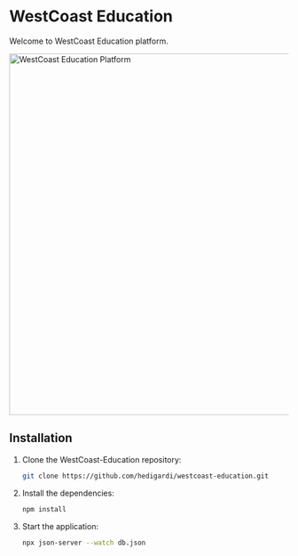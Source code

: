 # WestCoast Education
Welcome to WestCoast Education platform.

<img src="https://1drv.ms/i/s!AoCZTU0qzjHS_h79zXQ-Lw_RA-84?e=68SHUZ" alt="WestCoast Education Platform" width="650px">

## Installation
1. Clone the WestCoast-Education repository:
   ```bash
   git clone https://github.com/hedigardi/westcoast-education.git
    ```
2. Install the dependencies:
   ```bash
   npm install
    ```
3. Start the application:
   ```bash
   npx json-server --watch db.json
    ```